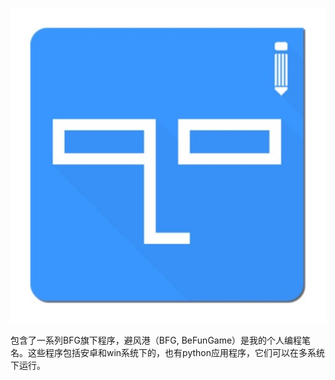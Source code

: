 ![程序](程序.jpg)

包含了一系列BFG旗下程序，避风港（BFG, BeFunGame）是我的个人编程笔名。这些程序包括安卓和win系统下的，也有python应用程序，它们可以在多系统下运行。